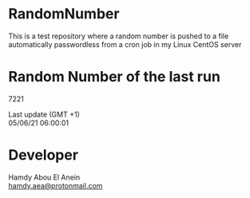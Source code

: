 # RandomNumber    
This is a test repository where a random number is pushed to a file automatically passwordless from a cron job in my Linux CentOS server    
# Random Number of the last run   
7221
      
Last update (GMT +1)    
05/06/21 06:00:01
# Developer    
Hamdy Abou El Anein   
hamdy.aea@protonmail.com
